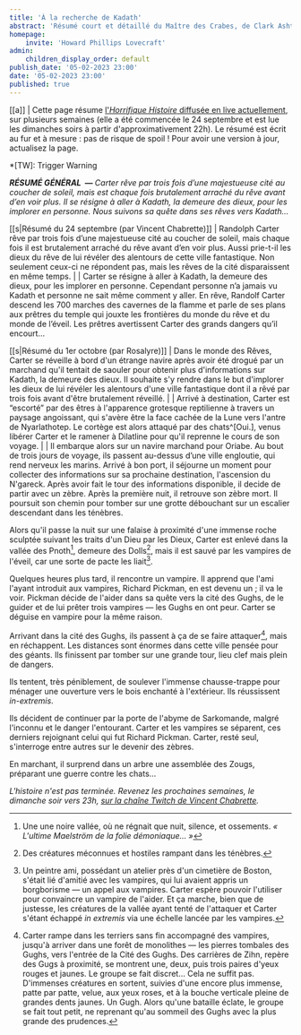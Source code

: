 ```yaml
---
title: 'À la recherche de Kadath'
abstract: 'Résumé court et détaillé du Maître des Crabes, de Clark Ashton Smith !'
homepage:
    invite: 'Howard Phillips Lovecraft'
admin:
    children_display_order: default
publish_date: '05-02-2023 23:00'
date: '05-02-2023 23:00'
published: true
---
```


[[a]]
| Cette page résume [l'_Horrifique Histoire_ diffusée en live actuellement](https://www.twitch.tv/vchabrette), sur plusieurs semaines (elle a été commencée le 24 septembre et est lue les dimanches soirs à partir d'approximativement 22h). Le résumé est écrit au fur et à mesure : pas de risque de spoil ! Pour avoir une version à jour, actualisez la page.

*[TW]: Trigger Warning

_**RÉSUMÉ GÉNÉRAL  —** Carter rêve par trois fois d’une majestueuse cité au coucher de soleil, mais est chaque fois brutalement arraché du rêve avant d’en voir plus. Il se résigne à aller à Kadath, la demeure des dieux, pour les implorer en personne. Nous suivons sa quête dans ses rêves vers Kadath…_

[[s|Résumé du 24 septembre (par Vincent Chabrette)]]
| Randolph Carter rêve par trois fois d’une majestueuse cité au coucher de soleil, mais chaque fois il est brutalement arraché du rêve avant d’en voir plus. Aussi prie-t-il les dieux du rêve de lui révéler des alentours de cette ville fantastique. Non seulement ceux-ci ne répondent pas, mais les rêves de la cité disparaissent en même temps.
| 
| Carter se résigne à aller à Kadath, la demeure des dieux, pour les implorer en personne. Cependant personne n’a jamais vu Kadath et personne ne sait même comment y aller. En rêve, Randolf Carter descend les 700 marches des cavernes de la flamme et parle de ses plans aux prêtres du temple qui jouxte les frontières du monde du rêve et du monde de l’éveil. Les prêtres avertissent Carter des grands dangers qu’il encourt…


[[s|Résumé du 1er octobre (par Rosalyre)]]
| Dans le monde des Rêves, Carter se réveille à bord d'un étrange navire après avoir été drogué par un marchand qu'il tentait de saouler pour obtenir plus d'informations sur Kadath, la demeure des dieux. Il souhaite s'y rendre dans le but d'implorer les dieux de lui révéler les alentours d'une ville fantastique dont il a rêvé par trois fois avant d'être brutalement réveillé.
| 
| Arrivé à destination, Carter est “escorté” par des êtres à l'apparence grotesque reptilienne à travers un paysage angoissant, qui s'avère être la face cachée de la Lune vers l'antre de Nyarlathotep. Le cortège est alors attaqué par des chats^[Oui.], venus libérer Carter et le ramener à Dilatline pour qu'il reprenne le cours de son voyage.
| 
| Il embarque alors sur un navire marchand pour Oriabe. Au bout de trois jours de voyage, ils passent au-dessus d’une ville engloutie, qui rend nerveux les marins. Arrivé à bon port, il séjourne un moment pour collecter des informations sur sa prochaine destination, l'ascension du N'gareck. Après avoir fait le tour des informations disponible, il decide de partir avec un zèbre. Après la première nuit, il retrouve son zèbre mort. Il poursuit son chemin pour tomber sur une grotte débouchant sur un escalier descendant dans les ténèbres.

Alors qu'il passe la nuit sur une falaise à proximité d'une immense roche sculptée suivant les traits d'un Dieu par les Dieux, Carter est enlevé dans la vallée des Pnoth[^pnoth], demeure des Dolls[^dolls], mais il est sauvé par les vampires de l'éveil, car une sorte de pacte les liait[^vampire].

[^pnoth]: Une une noire vallée, où ne régnait que nuit, silence, et ossements. _« L'ultime Maelström de la folie démoniaque… »_

[^dolls]: Des créatures méconnues et hostiles rampant dans les ténèbres.

[^vampire]: Un peintre ami, possédant un atelier près d'un cimetière de Boston, s'était lié d'amitié avec les vampires, qui lui avaient appris un borgborisme — un appel aux vampires. Carter espère pouvoir l'utiliser pour convaincre un vampire de l'aider. Et ça marche, bien que de justesse, les créatures de la vallée ayant tenté de l'attaquer et Carter s'étant échappé _in extremis_ via une échelle lancée par les vampires.

Quelques heures plus tard, il rencontre un vampire. Il apprend que l'ami l'ayant introduit aux vampires, Richard Pickman, en est devenu un ; il va le voir. Pickman décide de l'aider dans sa quête vers la cité des Gughs, de le guider et de lui prêter trois vampires — les Gughs en ont peur. Carter se déguise en vampire pour la même raison.

Arrivant dans la cité des Gughs, ils passent à ça de se faire attaquer[^attaque], mais en réchappent. Les distances sont énormes dans cette ville pensée pour des géants. Ils finissent par tomber sur une grande tour, lieu clef mais plein de dangers.

[^attaque]: Carter rampe dans les terriers sans fin accompagné des vampires, jusqu'à arriver dans une forêt de monolithes — les pierres tombales des Gughs, vers l'entrée de la Cité des Gughs. Des carrières de Zihn, repère des Gugs à proximité, se montrent une, deux, puis trois paires d'yeux rouges et jaunes. Le groupe se fait discret… Cela ne suffit pas. D'immenses créatures en sortent, suivies d'une encore plus immense, patte par patte, velue, aux yeux roses, et à la bouche verticale pleine de grandes dents jaunes. Un Gugh. Alors qu'une bataille éclate, le groupe se fait tout petit, ne reprenant qu'au sommeil des Gughs avec la plus grande des prudences.

Ils tentent, très péniblement, de soulever l'immense chausse-trappe pour ménager une ouverture vers le bois enchanté à l'extérieur. Ils réussissent _in-extremis_.

Ils décident de continuer par la porte de l'abyme de Sarkomande, malgré l'inconnu et le danger l'entourant. Carter et les vampires se séparent, ces derniers rejoignant celui qui fut Richard Pickman. Carter, resté seul, s'interroge entre autres sur le devenir des zèbres.

En marchant, il surprend dans un arbre une assemblée des Zougs, préparant une guerre contre les chats…

_L'histoire n'est pas terminée. Revenez les prochaines semaines, le dimanche soir vers 23h, [sur la chaîne Twitch de Vincent Chabrette](https://twitch.tv/vchabrette)._